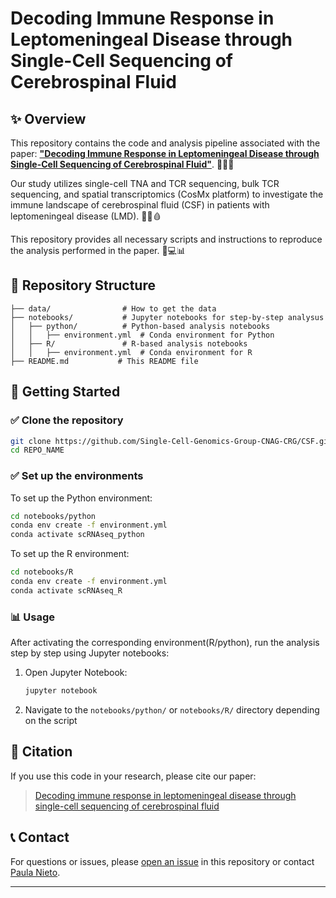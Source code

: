 # Decoding Immune Response in Leptomeningeal Disease through Single-Cell Sequencing of Cerebrospinal Fluid 

## ✨ Overview 

This repository contains the code and analysis pipeline associated with the paper: [**"Decoding Immune Response in Leptomeningeal Disease through Single-Cell Sequencing of Cerebrospinal Fluid"**](https://www.biorxiv.org/content/10.1101/2025.01.27.634744v1). 🔬🧬🧠

Our study utilizes single-cell TNA and TCR sequencing, bulk TCR sequencing, and spatial transcriptomics (CosMx platform) to investigate the immune landscape of cerebrospinal fluid (CSF) in patients with leptomeningeal disease (LMD). 🧪🧫🩸 

This repository provides all necessary scripts and instructions to reproduce the analysis performed in the paper. 📝💻📊

## 📂 Repository Structure

```
├── data/                # How to get the data
├── notebooks/           # Jupyter notebooks for step-by-step analysus
│   ├── python/          # Python-based analysis notebooks
│   │   ├── environment.yml  # Conda environment for Python
│   ├── R/               # R-based analysis notebooks
│   │   ├── environment.yml  # Conda environment for R
├── README.md           # This README file
```

## 🚀 Getting Started

### ✅ Clone the repository

```bash
git clone https://github.com/Single-Cell-Genomics-Group-CNAG-CRG/CSF.git
cd REPO_NAME
```

### ✅  Set up the environments

To set up the Python environment:
```bash
cd notebooks/python
conda env create -f environment.yml
conda activate scRNAseq_python
```

To set up the R environment:
```bash
cd notebooks/R
conda env create -f environment.yml
conda activate scRNAseq_R
```

### 📊 Usage

After activating the corresponding environment(R/python), run the analysis step by step using Jupyter notebooks:

1. Open Jupyter Notebook:
   ```bash
   jupyter notebook
   ```
2. Navigate to the `notebooks/python/` or `notebooks/R/` directory depending on the script

## 📝 Citation

If you use this code in your research, please cite our paper:

> [Decoding immune response in leptomeningeal disease through single-cell sequencing of cerebrospinal fluid](https://www.biorxiv.org/content/10.1101/2025.01.27.634744v1)

## 📞 Contact

For questions or issues, please [open an issue](https://github.com/Single-Cell-Genomics-Group-CNAG-CRG/CSF/issues/new/choose) in this repository or contact [Paula Nieto](mailto:paula.nieto@cnag.eu). 

---
